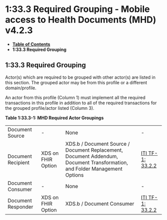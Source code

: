 # 1:33.3 Required Grouping - Mobile access to Health Documents (MHD) v4.2.3

* [**Table of Contents**](toc.md)
* **1:33.3 Required Grouping**

## 1:33.3 Required Grouping

Actor(s) which are required to be grouped with other actor(s) are listed in this section. The grouped actor may be from this profile or a different domain/profile.

An actor from this profile (Column 1) must implement all the required transactions in this profile in addition to all of the required transactions for the grouped profile/actor listed (Column 3).

**Table 1:33.3-1: MHD Required Actor Groupings**

| | | | |
| :--- | :--- | :--- | :--- |
| Document Source | - | None | - |
| Document Recipient | XDS on FHIR Option | XDS.b / Document Source / Document Replacement, Document Addendum, Document Transformation, and Folder Management Options | [ITI TF-1: 33.2.2](1332_actor_options.md#13322-xds-on-fhir-option) |
| Document Consumer | - | None | - |
| Document Responder | XDS on FHIR Option | XDS.b / Document Consumer | [ITI TF-1: 33.2.2](1332_actor_options.md#13322-xds-on-fhir-option) |

